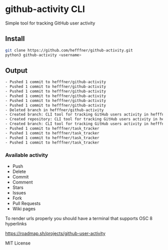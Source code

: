 # github-activity CLI
Simple tool for tracking GitHub user activity
## Install
```bash
git clone https://github.com/hefffner/github-activity.git
python3 github-activity <username>
```

## Output
```bash
- Pushed 1 commit to hefffner/github-activity
- Pushed 1 commit to hefffner/github-activity
- Pushed 1 commit to hefffner/github-activity
- Pushed 1 commit to hefffner/github-activity
- Pushed 1 commit to hefffner/github-activity
- Pushed 1 commit to hefffner/github-activity
- Deleted branch in hefffner/github-activity
- Created branch: CLI tool for tracking GitHub users activity in hefffner/github-activity
- Created repository: CLI tool for tracking GitHub users activity in hefffner/github-activity
- Created branch: CLI tool for tracking GitHub users activity in hefffner/github-activity
- Pushed 1 commit to hefffner/task_tracker
- Pushed 1 commit to hefffner/task_tracker
- Pushed 1 commit to hefffner/task_tracker
- Pushed 1 commit to hefffner/task_tracker
```

### Available activity
- Push
- Delete
- Commit
- Comment
- Stars
- Issues
- Fork
- Pull Requests
- Wiki pages

To render urls properly you should have a terminal that supports OSC 8 hyperlinks

https://roadmap.sh/projects/github-user-activity

MIT License

